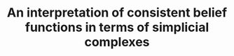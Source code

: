 ---
title: "An interpretation of consistent belief functions in terms of simplicial complexes"
year: 2008
pdf_url: "/research/visiongroup/publications/2008/fabio_08_papers/isaim08consistent-cameraready.pdf"
category: "nonvision"
author_list: "Fabio Cuzzolin"
grant: "NULL"
pub_in: "In Proceedings of the 10th International Symposium on Mathematics and Artificial Intelligence ISAIM'08,"
---